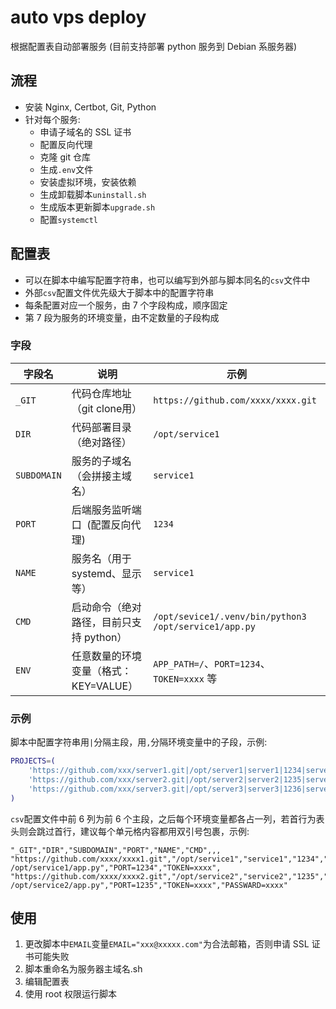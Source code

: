 # auto vps deploy
根据配置表自动部署服务 (目前支持部署 python 服务到 Debian 系服务器)
## 流程
- 安装 Nginx, Certbot, Git, Python
- 针对每个服务:
    - 申请子域名的 SSL 证书
    - 配置反向代理
    - 克隆 git 仓库
    - 生成`.env`文件
    - 安装虚拟环境，安装依赖
    - 生成卸载脚本`uninstall.sh`
    - 生成版本更新脚本`upgrade.sh`
    - 配置`systemctl`

## 配置表
- 可以在脚本中编写配置字符串，也可以编写到外部与脚本同名的`csv`文件中
- 外部`csv`配置文件优先级大于脚本中的配置字符串
- 每条配置对应一个服务，由 7 个字段构成，顺序固定
- 第 7 段为服务的环境变量，由不定数量的子段构成

### 字段
| 字段名        | 说明                                      | 示例                                                    |
| ------------- | ----------------------------------------- | ------------------------------------------------------- |
| `_GIT`      | 代码仓库地址（git clone用）               | `https://github.com/xxxx/xxxx.git`                    |
| `DIR`       | 代码部署目录（绝对路径）                  | `/opt/service1`                                       |
| `SUBDOMAIN` | 服务的子域名（会拼接主域名）              | `service1`                                            |
| `PORT`      | 后端服务监听端口  (配置反向代理) | `1234`                                                |
| `NAME`      | 服务名（用于 systemd、显示等）            | `service1`                                            |
| `CMD`       | 启动命令（绝对路径，目前只支持 python）   | `/opt/sevice1/.venv/bin/python3 /opt/service1/app.py` |
| `ENV`    | 任意数量的环境变量（格式：KEY=VALUE）     | `APP_PATH=/`、`PORT=1234`、`TOKEN=xxxx` 等   |

### 示例
脚本中配置字符串用`|`分隔主段，用`,`分隔环境变量中的子段，示例:
```bash
PROJECTS=(
    'https://github.com/xxx/server1.git|/opt/server1|server1|1234|server1|/opt/server1/.venv/bin/python3 /opt/server1/app.py|PORT=1234,TOKEN=xxxx'
    'https://github.com/xxx/server2.git|/opt/server2|server2|1235|server2|/opt/server2/.venv/bin/python3 /opt/server2/app.py|XXX=XXX,XXX=xxxx,XXX=XXX'
    'https://github.com/xxx/server3.git|/opt/server3|server3|1236|server3|/opt/server3/.venv/bin/python3 /opt/server3/app.py'
)
```
`csv`配置文件中前 6 列为前 6 个主段，之后每个环境变量都各占一列，若首行为表头则会跳过首行，建议每个单元格内容都用双引号包裹，示例:
```csv
"_GIT","DIR","SUBDOMAIN","PORT","NAME","CMD",,,
"https://github.com/xxxx/xxxx1.git","/opt/service1","service1","1234","service1","/opt/service1/.venv/bin/python3 /opt/service1/app.py","PORT=1234","TOKEN=xxxx",
"https://github.com/xxxx/xxxx2.git","/opt/service2","service2","1235","service2","/opt/service2/.venv/bin/python3 /opt/service2/app.py","PORT=1235","TOKEN=xxxx","PASSWARD=xxxx"
```
## 使用
1. 更改脚本中`EMAIL`变量`EMAIL="xxx@xxxxx.com"`为合法邮箱，否则申请 SSL 证书可能失败
2. 脚本重命名为服务器主域名.sh
3. 编辑配置表
4. 使用 root 权限运行脚本
